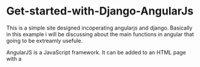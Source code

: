 # Get-started-with-Django-AngularJs
 This is a simple site designed incoperating angularjs and django. Basically in this example i will be discussing about the main functions in angular that going to be extreamly usefule.


AngularJS is a JavaScript framework. It can be added to an HTML page with a <script> tag.                 
AngularJS extends HTML attributes with Directives, and binds data to HTML with Expressions.

## AngularJS extends HTML with ng-directives.                                                                                               
The **ng-app** directive defines an AngularJS application.                                                                                     
The **ng-model** directive binds the value of HTML controls (input, select, textarea) to application data.                                           
The **ng-bind** directive binds application data to the HTML view.                                                                              


### Code
```html 
<!DOCTYPE html>
<html>
<script src="https://ajax.googleapis.com/ajax/libs/angularjs/1.6.9/angular.min.js"></script>
<body>

<div ng-app="">
  <p>Name: <input type="text" ng-model="message"></p>
  <p ng-bind="message"></p>
</div>

</body>
</html>
```

### Explanation about the above exmaple code
AngularJS starts automatically when the web page has loaded.                                                                                        


The **ng-app** directive tells AngularJS that the ```html<div>``` element is the "owner" of an AngularJS application                 
The **ng-model** directive binds the value of the input field to the application variable *message*                                          
The **ng-bind** directive binds the content of the ```html<p>``` element to the application variable *message*   









 
 
 
 
 
 
 
 
 
 
 
 
 
 
 
 
 
 
 
